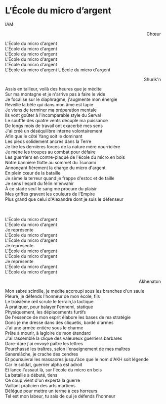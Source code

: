 #  L’École du micro d’argent 
IAM 
<p style='text-align: right;'>Chœur</p> 

L'École du micro d'argent \
L'École du micro d'argent \
L'École du micro d'argent \
L'École du micro d'argent \
L'École du micro d'argent \
L'École du micro d'argent 
L'École du micro d'argent 

<p style='text-align: right;'>Shurik'n</p> 

Assis en tailleur, voilà des heures que je médite \
Sur ma montagne et je n'arrive pas à faire le vide \
Je focalise sur le diaphragme, j'augmente mon énergie \
Réveille la bête qui dans mon âme est tapie \
Je viens de terminer ma préparation mentale\
Ils vont goûter à l'incomparable style du Serval\
Le souffle des quatre vents décuple ma puissance\
De longs mois de travail ont exacerbé mes sens\
J'ai créé un déséquilibre interne volontairement\
Afin que le côté Yang soit le dominant\
Les pieds solidement ancrés dans la Terre\
Je tire les dernières forces de la nature mère nourricière\
Je mène les troupes au combat pour défaire\
Les guerriers en contre-plaqué de l'école du micro en bois\
Notre bannière flotte au sommet du Tsunami\
Annonçant fièrement la charge du micro d'argent\
En plein cœur de la bataille\
Je sème la terreur quand je frappe d'estoc et de taille\
Je sens l'esprit du félin m'envahir\
À ce stade seul le sang me procure du plaisir\
Mes griffes gravent les couleurs de l'Empire\
Plus grand que celui d'Alexandre dont je suis le défenseur

 \
  \
L'École du micro d'argent \
L'École du micro d'argent\
Je représente \
L'École du micro d'argent \
L'École du micro d'argent \
Je représente \
L'École du micro d'argent \
L'École du micro d'argent \
Je représente \
L'École du micro d'argent \
L'École du micro d'argent

<p style='text-align: right;'>Akhenaton</p>

Mon sabre scintille, je médite accroupi sous les branches d'un saule \
Pleure, je défends l'honneur de mon école, fils \
Le troisième œil scrute le terrain,la tactique \
À pratiquer, pour balayer l'ennemi, statique \
Physiquement, les déplacements furtifs \
De l'essence de mon esprit élabore les bases de ma stratégie \
Donc je me dresse dans des cliquetis, bardé d'armes \
J'ai une armée entière sous le charme \
Prête à mourir, à lagloire de mon étendard \
J'ai rassemblé la clique des valeureux guerriers barbares \
Dare-dare j'ai envoyé paître les lettres \
Pourchassé les traîtres, selon l'enseignement de mes maîtres \
Sansrelâche, je crache des cendres \
Et poursuivrai les massacres jusqu'àce que le nom d'AKH soit légende \
Car le soldat, guerrier alpha est adroit \
Et lance l'assaut là, sur l'école du micro en bois \
La bataille a débuté, tiens \
Ce coup vient d'un expertà la guerre \
Vaillant praticien des arts martiens \
Délégué pour mettre un terme à ces horreurs \
Tel est mon labeur, tu sais de qui je défends l'honneur